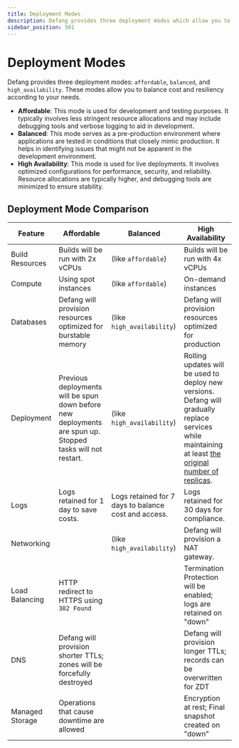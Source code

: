 ```yaml
---
title: Deployment Modes
description: Defang provides three deployment modes which allow you to balance cost and resiliency.
sidebar_position: 501
---
```


# Deployment Modes

Defang provides three deployment modes: `affordable`, `balanced`, and `high_availability`. These modes allow you to balance cost and resiliency according to your needs.

* **Affordable**: This mode is used for development and testing purposes. It typically involves less stringent resource allocations and may include debugging tools and verbose logging to aid in development.
* **Balanced**: This mode serves as a pre-production environment where applications are tested in conditions that closely mimic production. It helps in identifying issues that might not be apparent in the development environment.
* **High Availability**: This mode is used for live deployments. It involves optimized configurations for performance, security, and reliability. Resource allocations are typically higher, and debugging tools are minimized to ensure stability.

## Deployment Mode Comparison

| Feature | Affordable | Balanced | High Availability |
|-|-|-|-|
| Build Resources | Builds will be run with 2x vCPUs |  (like `affordable`) | Builds will be run with 4x vCPUs |
| Compute | Using spot instances | (like `affordable`) | On-demand instances |
| Databases | Defang will provision resources optimized for burstable memory | (like `high_availability`) | Defang will provision resources optimized for production |
| Deployment | Previous deployments will be spun down before new deployments are spun up. Stopped tasks will not restart. | (like `high_availability`) | Rolling updates will be used to deploy new versions. Defang will gradually replace services while maintaining at least [the original number of replicas](/docs/tutorials/scaling-your-services). |
| Logs | Logs retained for 1 day to save costs. | Logs retained for 7 days to balance cost and access. | Logs retained for 30 days for compliance. |
| Networking | | (like `high_availability`) | Defang will provision a NAT gateway. |
| Load Balancing | HTTP redirect to HTTPS using `302 Found` | | Termination Protection will be enabled; logs are retained on "down" |
| DNS | Defang will provision shorter TTLs; zones will be forcefully destroyed | | Defang will provision longer TTLs; records can be overwritten for ZDT |
| Managed Storage | Operations that cause downtime are allowed | | Encryption at rest; Final snapshot created on "down" |
